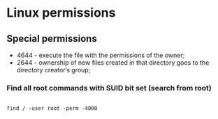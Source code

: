 # Linux permissions

## Special permissions

- 4644 - execute the file with the permissions of the owner;
- 2644 - ownership of new files created in that directory goes to the directory creator’s group;

### Find all root commands with SUID bit set (search from root)

```

find / -user root -perm -4000

```
